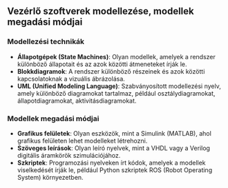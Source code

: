 ## Vezérlő szoftverek modellezése, modellek megadási módjai

### Modellezési technikák
- **Állapotgépek (State Machines)**: Olyan modellek, amelyek a rendszer különböző állapotait és az azok közötti átmeneteket írják le.
- **Blokkdiagramok**: A rendszer különböző részeinek és azok közötti kapcsolatoknak a vizuális ábrázolása.
- **UML (Unified Modeling Language)**: Szabványosított modellezési nyelv, amely különböző diagramokat tartalmaz, például osztálydiagramokat, állapotdiagramokat, aktivitásdiagramokat.

### Modellek megadási módjai
- **Grafikus felületek**: Olyan eszközök, mint a Simulink (MATLAB), ahol grafikus felületen lehet modelleket létrehozni.
- **Szöveges leírások**: Olyan leíró nyelvek, mint a VHDL vagy a Verilog digitális áramkörök szimulációjához.
- **Szkriptek**: Programozási nyelveken írt kódok, amelyek a modellek viselkedését írják le, például Python szkriptek ROS (Robot Operating System) környezetben.
